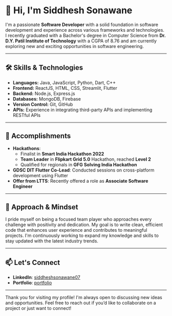 # 👋 Hi, I'm Siddhesh Sonawane

I'm a passionate **Software Developer** with a solid foundation in software development and experience across various frameworks and technologies. I recently graduated with a Bachelor's degree in Computer Science from **Dr. D.Y. Patil Institute of Technology** with a CGPA of 8.76 and am currently exploring new and exciting opportunities in software engineering.

---

## 🛠️ Skills & Technologies
- **Languages:** Java, JavaScript, Python, Dart, C++
- **Frontend:** ReactJS, HTML, CSS, Streamlit, Flutter
- **Backend:** Node.js, Express.js
- **Databases:** MongoDB, Firebase
- **Version Control:** Git, GitHub
- **APIs:** Experience in integrating third-party APIs and implementing RESTful APIs

---

## 🌟 Accomplishments
- **Hackathons**: 
  - Finalist in **Smart India Hackathon 2022**
  - **Team Leader** in **Flipkart Grid 5.0** Hackathon, reached **Level 2**
  - Qualified for regionals in **GFG Solving India Hackathon**
- **GDSC DIT Flutter Co-Lead**: Conducted sessions on cross-platform development using Flutter
- **Offer from LTTS**: Recently offered a role as **Associate Software Engineer**

---

## 🧩 Approach & Mindset
I pride myself on being a focused team player who approaches every challenge with positivity and dedication. My goal is to write clean, efficient code that enhances user experience and contributes to meaningful projects. I'm continuously working to expand my knowledge and skills to stay updated with the latest industry trends.

---

## 📫 Let's Connect
- **LinkedIn**: [siddheshsonawane07](https://www.linkedin.com/in/siddheshsonawane07/)
- **Portfolio**: [portfolio](https://sid07portfolio.netlify.app/)

---

Thank you for visiting my profile! I'm always open to discussing new ideas and opportunities. Feel free to reach out if you’d like to collaborate on a project or just want to connect!
